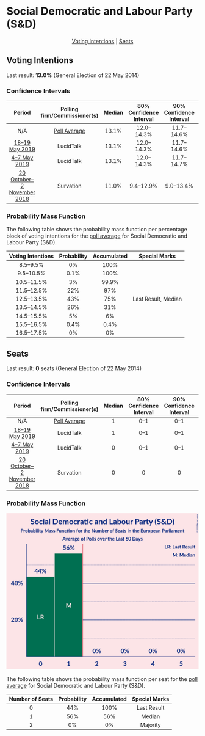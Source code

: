 # Social Democratic and Labour Party (S&D)

<p align="center"><a href="#voting-intentions">Voting Intentions</a> | <a href="#seats">Seats</a></p>

## Voting Intentions

Last result: **13.0%** (General Election of 22 May 2014)

### Confidence Intervals

| Period     | Polling firm/Commissioner(s) | Median | 80% Confidence Interval | 90% Confidence Interval | 95% Confidence Interval | 99% Confidence Interval |
|:----------:|:----------------:|:-----------:|:-----------------------:|:-----------------------:|:-----------------------:|:-----------------------:|
| N/A | [Poll Average](average.html) | 13.1% | 12.0–14.3% | 11.7–14.6% | 11.5–14.9% | 11.0–15.5% |
| [18–19 May 2019](2019-05-19-LucidTalk.html) | LucidTalk | 13.1% | 12.0–14.3% | 11.7–14.6% | 11.5–14.9% | 11.0–15.5% |
| [4–7 May 2019](2019-05-07-LucidTalk.html) | LucidTalk | 13.1% | 12.0–14.3% | 11.7–14.7% | 11.4–15.0% | 10.9–15.6% |
| [20 October–2 November 2018](2018-11-02-Survation.html) | Survation | 11.0% | 9.4–12.9% | 9.0–13.4% | 8.7–13.9% | 8.0–14.8% |

### Probability Mass Function

The following table shows the probability mass function per percentage block of voting intentions for the [poll average](average.html) for Social Democratic and Labour Party (S&D).

| Voting Intentions | Probability | Accumulated | Special Marks |
|:-----------------:|:-----------:|:-----------:|:-------------:|
| 8.5–9.5% | 0% | 100% |  |
| 9.5–10.5% | 0.1% | 100% |  |
| 10.5–11.5% | 3% | 99.9% |  |
| 11.5–12.5% | 22% | 97% |  |
| 12.5–13.5% | 43% | 75% | Last Result, Median |
| 13.5–14.5% | 26% | 31% |  |
| 14.5–15.5% | 5% | 6% |  |
| 15.5–16.5% | 0.4% | 0.4% |  |
| 16.5–17.5% | 0% | 0% |  |


## Seats

Last result: **0** seats (General Election of 22 May 2014)

### Confidence Intervals

| Period     | Polling firm/Commissioner(s) | Median | 80% Confidence Interval | 90% Confidence Interval | 95% Confidence Interval | 99% Confidence Interval |
|:----------:|:----------------:|:------:|:-----------------------:|:-----------------------:|:-----------------------:|:-----------------------:|
| N/A | [Poll Average](average.html) | 1 | 0–1 | 0–1 | 0–1 | 0–1 |
| [18–19 May 2019](2019-05-19-LucidTalk.html) | LucidTalk | 1 | 0–1 | 0–1 | 0–1 | 0–1 |
| [4–7 May 2019](2019-05-07-LucidTalk.html) | LucidTalk | 0 | 0–1 | 0–1 | 0–1 | 0–1 |
| [20 October–2 November 2018](2018-11-02-Survation.html) | Survation | 0 | 0 | 0 | 0 | 0 |

### Probability Mass Function

![Graph with seats probability mass function not yet produced](average-seats-pmf-socialdemocraticandlabourpartysd.png "Seats Probability Mass Function")

The following table shows the probability mass function per seat for the [poll average](average.html) for Social Democratic and Labour Party (S&D).

| Number of Seats | Probability | Accumulated | Special Marks |
|:---------------:|:-----------:|:-----------:|:-------------:|
| 0 | 44% | 100% | Last Result |
| 1 | 56% | 56% | Median |
| 2 | 0% | 0% | Majority |


